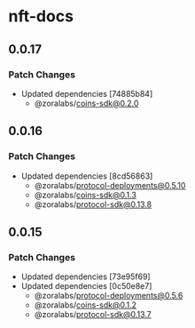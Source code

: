 # nft-docs

## 0.0.17

### Patch Changes

- Updated dependencies [74885b84]
  - @zoralabs/coins-sdk@0.2.0

## 0.0.16

### Patch Changes

- Updated dependencies [8cd56863]
  - @zoralabs/protocol-deployments@0.5.10
  - @zoralabs/coins-sdk@0.1.3
  - @zoralabs/protocol-sdk@0.13.8

## 0.0.15

### Patch Changes

- Updated dependencies [73e95f69]
- Updated dependencies [0c50e8e7]
  - @zoralabs/protocol-deployments@0.5.6
  - @zoralabs/coins-sdk@0.1.2
  - @zoralabs/protocol-sdk@0.13.7
